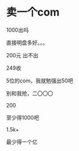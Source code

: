 # 卖一个com


1000出吗

直接明盘多好。。。

200元 出不出

249收

5位的com，我就勉强出50吧

别和我抢，二〇〇〇

200

至少得1000吧<img src="static/image/smiley/default/lol.gif" smilieid="12" border="0" alt="" /><img src="static/image/smiley/default/lol.gif" smilieid="12" border="0" alt="" /><img src="static/image/smiley/default/lol.gif" smilieid="12" border="0" alt="" /><img src="static/image/smiley/default/lol.gif" smilieid="12" border="0" alt="" /><img src="static/image/smiley/default/lol.gif" smilieid="12" border="0" alt="" />

1.5k+

最少得一个亿
